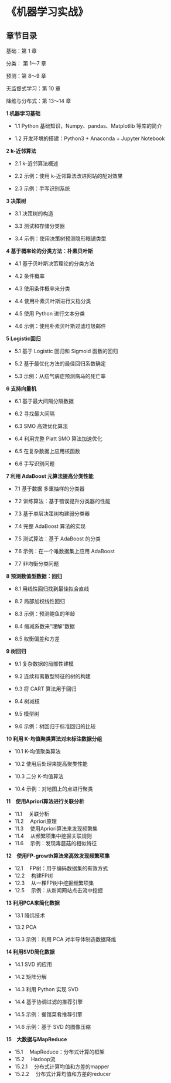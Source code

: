 # 《机器学习实战》


## 章节目录

基础：第 1 章

分类： 第 1～7 章

预测：第 8～9 章

无监督式学习：第 10 章

降维与分布式：第 13～14 章


**1 机器学习基础**

- 1.1 Python 基础知识，Numpy、pandas、Matplotlib 等库的简介

- 1.2 开发环境的搭建：Python3 + Anaconda + Jupyter Notebook


**2 k-近邻算法**

- 2.1 k-近邻算法概述

- 2.2 示例：使用 k-近邻算法改进网站的配对效果

- 2.3 示例：手写识别系统


**3 决策树**

- 3.1 决策树的构造

- 3.3 测试和存储分类器

- 3.4 示例：使用决策树预测隐形眼镜类型


**4 基于概率论的分类方法：朴素贝叶斯**

- 4.1 基于贝叶斯决策理论的分类方法

- 4.2 条件概率

- 4.3 使用条件概率来分类

- 4.4 使用朴素贝叶斯进行文档分类

- 4.5 使用 Python 进行文本分类

- 4.6 示例：使用朴素贝叶斯过滤垃圾邮件


**5 Logistic回归**

- 5.1 基于 Logistic 回归和 Sigmoid 函数的回归

- 5.2 基于最优化方法的最佳回归系数确定

- 5.3 示例：从疝气病症预测病马的死亡率


**6 支持向量机**

- 6.1 基于最大间隔分隔数据

- 6.2 寻找最大间隔

- 6.3 SMO 高效优化算法

- 6.4 利用完整 Platt SMO 算法加速优化

- 6.5 在复杂数据上应用核函数

- 6.6 手写识别问题


**7 利用 AdaBoost 元算法提高分类性能**

- 7.1 基于数据 多重抽样的分类器

- 7.2 训练算法：基于错误提升分类器的性能

- 7.3 基于单层决策树构建弱分类器

- 7.4 完整 AdaBoost 算法的实现

- 7.5 测试算法：基于 AdaBoost 的分类

- 7.6 示例：在一个难数据集上应用 AdaBoost

- 7.7 非均衡分类问题


**8 预测数值型数据：回归**

- 8.1 用线性回归找到最佳拟合直线

- 8.2 局部加权线性回归

- 8.3 示例：预测鲍鱼的年龄

- 8.4 缩减系数来“理解”数据

- 8.5 权衡偏差和方差


**9 树回归**

- 9.1 复杂数据的局部性建模

- 9.2 连续和离散型特征的树的构建

- 9.3 将 CART 算法用于回归

- 9.4 树减枝

- 9.5 模型树

- 9.6 示例：树回归于标准回归的比较


**10 利用 K-均值聚类算法对未标注数据分组**

- 10.1 K-均值聚类算法

- 10.2 使用后处理来提高聚类性能

- 10.3 二分 K-均值算法

- 10.4 示例：对地图上的点进行聚类


**11　使用Apriori算法进行关联分析**
 - 11.1 　关联分析
 - 11.2 　Apriori原理
 - 11.3 　使用Apriori算法来发现频繁集
 - 11.4 　从频繁项集中挖掘关联规则
 - 11.6 　示例：发现毒蘑菇的相似特征

 
**12　使用FP-growth算法来高效发现频繁项集**
 - 12.1 　FP树：用于编码数据集的有效方式
 - 12.2 　构建FP树
 - 12.3 　从一棵FP树中挖掘频繁项集
 - 12.5 　示例：从新闻网站点击流中挖掘


**13 利用PCA来简化数据**

- 13.1 降纬技术

- 13.2 PCA

- 13.3 示例：利用 PCA 对半导体制造数据降维


**14 利用SVD简化数据**

- 14.1 SVD 的应用

- 14.2 矩阵分解

- 14.3 利用 Python 实现 SVD

- 14.4 基于协调过滤的推荐引擎

- 14.5 示例：餐馆菜肴推荐引擎

- 14.6 示例：基于 SVD 的图像压缩


**15　大数据与MapReduce**
 - 15.1 　MapReduce：分布式计算的框架
 - 15.2 　Hadoop流
  - 15.2.1 　分布式计算均值和方差的mapper
  - 15.2.2 　分布式计算均值和方差的reducer
